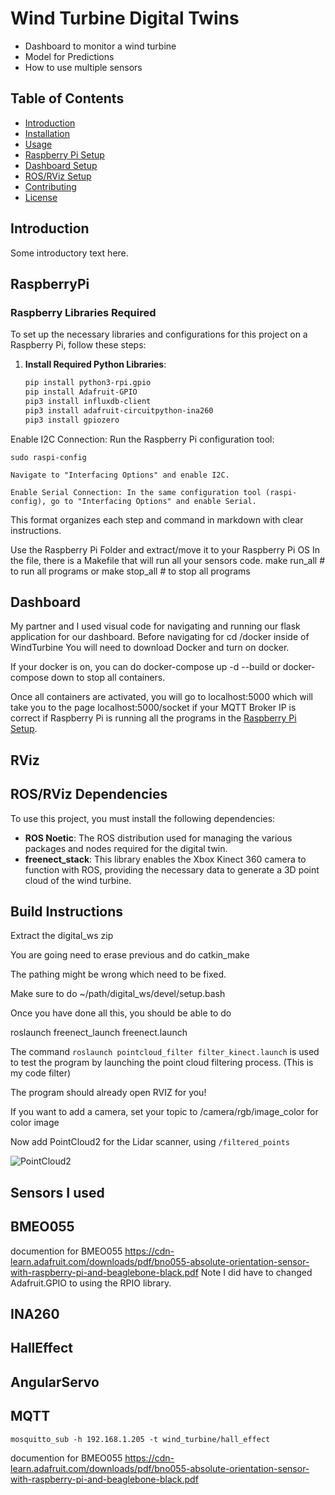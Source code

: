 # Wind Turbine Digital Twins

- Dashboard to monitor a wind turbine
- Model for Predictions
- How to use multiple sensors

## Table of Contents
- [Introduction](#introduction)
- [Installation](#installation)
- [Usage](#usage)
- [Raspberry Pi Setup](#RaspberryPi)
- [Dashboard Setup](#Dashboard)
- [ROS/RViz Setup](#RViz)
- [Contributing](#contributing)
- [License](#license)

## Introduction
Some introductory text here.

## RaspberryPi

### Raspberry Libraries Required

To set up the necessary libraries and configurations for this project on a Raspberry Pi, follow these steps:

1. **Install Required Python Libraries**:
   ```bash
   pip install python3-rpi.gpio
   pip install Adafruit-GPIO
   pip3 install influxdb-client
   pip3 install adafruit-circuitpython-ina260
   pip3 install gpiozero
Enable I2C Connection: Run the Raspberry Pi configuration tool:

    sudo raspi-config

    Navigate to "Interfacing Options" and enable I2C.

    Enable Serial Connection: In the same configuration tool (raspi-config), go to "Interfacing Options" and enable Serial.


This format organizes each step and command in markdown with clear instructions.

Use the Raspberry Pi Folder and extract/move it to your Raspberry Pi OS
In the file, there is a Makefile that will run all your sensors code.
make run_all # to run all programs
or 
make stop_all # to stop all programs
   


## Dashboard 

My partner and I used visual code for navigating and running our flask application for our dashboard.
Before navigating for cd /docker inside of WindTurbine
You will need to download Docker and turn on docker. 

If your docker is on, you can do docker-compose up -d --build or docker-compose down to stop all containers.

Once all containers are activated, you will go to localhost:5000 which will take you to the page localhost:5000/socket if your MQTT Broker IP is correct if Raspberry Pi is running all the programs in the [Raspberry Pi Setup](#RaspberryPi). 


## RViz

## ROS/RViz Dependencies

To use this project, you must install the following dependencies:

- **ROS Noetic**: The ROS distribution used for managing the various packages and nodes required for the digital twin.
- **freenect_stack**: This library enables the Xbox Kinect 360 camera to function with ROS, providing the necessary data to generate a 3D point cloud of the wind turbine.

## Build Instructions

Extract the digital_ws zip 

You are going need to erase previous and do catkin_make

The pathing might be wrong which need to be fixed. 

Make sure to do ~/path/digital_ws/devel/setup.bash

Once you have done all this, you should be able to do

roslaunch freenect_launch freenect.launch 

The command `roslaunch pointcloud_filter filter_kinect.launch` is used to test the program by launching the point cloud filtering process. (This is my code filter)

The program should already open RVIZ for you!

If you want to add a camera, set your topic to /camera/rgb/image_color for color image

Now add PointCloud2 for the Lidar scanner, using `/filtered_points`

![PointCloud2](./images/simulation.png)

## Sensors I used
## BMEO055
documention for BMEO055
https://cdn-learn.adafruit.com/downloads/pdf/bno055-absolute-orientation-sensor-with-raspberry-pi-and-beaglebone-black.pdf
Note I did have to changed Adafruit.GPIO to using the RPIO library.

## INA260 

## HallEffect

## AngularServo


## MQTT
`mosquitto_sub -h 192.168.1.205 -t wind_turbine/hall_effect`

documention for BMEO055
https://cdn-learn.adafruit.com/downloads/pdf/bno055-absolute-orientation-sensor-with-raspberry-pi-and-beaglebone-black.pdf


